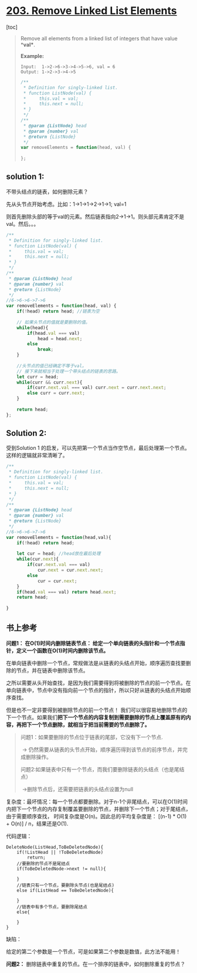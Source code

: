 # [203. Remove Linked List Elements](https://leetcode.com/problems/remove-linked-list-elements/)

[toc]

> Remove all elements from a linked list of integers that have value ***val\***.
>
> **Example:**
>
> ```
> Input:  1->2->6->3->4->5->6, val = 6
> Output: 1->2->3->4->5
> ```
>
> ```javascript
> /**
>  * Definition for singly-linked list.
>  * function ListNode(val) {
>  *     this.val = val;
>  *     this.next = null;
>  * }
>  */
> /**
>  * @param {ListNode} head
>  * @param {number} val
>  * @return {ListNode}
>  */
> var removeElements = function(head, val) {
>     
> };
> ```

## solution 1: 

不带头结点的链表，如何删除元素？

先从头节点开始考虑。比如：1->1->1->2->1->1;  val=1

则首先删除头部的等于val的元素。然后链表指向2->1->1。则头部元素肯定不是val。然后。。。

```javascript
/**
 * Definition for singly-linked list.
 * function ListNode(val) {
 *     this.val = val;
 *     this.next = null;
 * }
 */
/**
 * @param {ListNode} head
 * @param {number} val
 * @return {ListNode}
 */
//6->6->6->7->6
var removeElements = function(head, val) {
    if(!head) return head; //链表为空
    
    // 如果头节点的值就是要删除的值。
    while(head){
        if(head.val === val)
            head = head.next;
        else
            break;
    }
    
    //头节点的值已经确定不等于val。
    // 接下来就相当于处理一个带头结点的链表的思路。
    let curr = head;
    while(curr && curr.next){
        if(curr.next.val === val) curr.next = curr.next.next;
        else curr = curr.next;
    }
    
    return head;  
};
```

## Solution 2:

受到Solution 1 的启发，可以先把第一个节点当作空节点，最后处理第一个节点。这样的逻辑就非常清晰了。

```javascript
/**
 * Definition for singly-linked list.
 * function ListNode(val) {
 *     this.val = val;
 *     this.next = null;
 * }
 */
/**
 * @param {ListNode} head
 * @param {number} val
 * @return {ListNode}
 */
//6->6->6->7->6
var removeElements = function(head,val){
    if(!head) return head;
    
    let cur = head; //head放在最后处理
    while(cur.next){
        if(cur.next.val === val)
            cur.next = cur.next.next;
        else
            cur = cur.next;
    }
    if(head.val === val) return head.next;
    return head;
    
}
```



## 书上参考

**问题1： 在O(1)时间内删除链表节点： 给定一个单向链表的头指针和一个节点指针，定义一个函数在O(1)时间内删除该节点。**

在单向链表中删除一个节点，常规做法是从链表的头结点开始，顺序遍历查找要删除的节点，并在链表中删除该节点。

之所以需要从头开始查找，是因为我们需要得到将被删除的节点的前一个节点。在单向链表中，节点中没有指向前一个节点的指针，所以只好从链表的头结点开始顺序查找。

但是也不一定非要得到被删除节点的前一个节点！ 我们可以很容易地删除节点的下一个节点。如果我们**把下一个节点的内容复制到需要删除的节点上覆盖原有的内容，再把下一个节点删除，就相当于把当前需要的节点删除了。** 

>  问题1：如果要删除的节点位于链表的尾部，它没有下一个节点.
>
>  ​	 -> 仍然需要从链表的头节点开始，顺序遍历得到该节点的前序节点，并完成删除操作。
>
>  问题2:如果链表中只有一个节点，而我们要删除链表的头结点（也是尾结点）
>
>  ​	->删除节点后，还需要把链表的头结点设置为null

复杂度：最坏情况：每一个节点都要删除。对于n-1个非尾结点，可以在O(1)时间内把下一个节点的内存复制覆盖要删除的节点，并删除下一个节点；对于尾结点，由于需要顺序查找， 时间复杂度是O(n)。因此总的平均复杂度是： [(n-1) * O(1) + O(n)] / n，结果还是O(1).

代码逻辑：

```
DeleteNode(ListHead,ToBeDeletedNode){
	if(!ListHead || !ToBeDeletedNode)
		return;
	//要删除的节点不是尾结点
	if(ToBeDeletedNode->next != null){
		
	}
	//链表只有一个节点，要删除头节点(也是尾结点)
	else if(ListHead == ToBeDeletedNode){
		
	}
	//链表中有多个节点，要删除尾结点
	else{
		
	}
}
```

缺陷：

给定的第二个参数是一个节点，可是如果第二个参数是数值，此方法不能用！

**问题2：** 删除链表中重复的节点。在一个排序的链表中，如何删除重复的节点？



